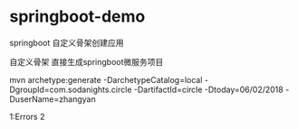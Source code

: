 # springboot-demo
springboot 自定义骨架创建应用



自定义骨架 直接生成springboot微服务项目



mvn archetype:generate -DarchetypeCatalog=local -DgroupId=com.sodanights.circle -DartifactId=circle -Dtoday=06/02/2018 -DuserName=zhangyan



1:Errors
2



